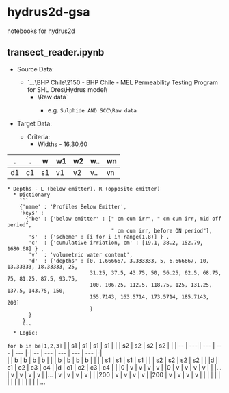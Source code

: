# hydrus2d-gsa
notebooks for hydrus2d

## transect_reader.ipynb
* Source Data: 
  * `...\BHP Chile\2150 - BHP Chile - MEL Permeability Testing Program for SHL Ores\Hydrus model\
    * <sample name>\Raw data\`
      * e.g.  `Sulphide AND SCC\Raw data`
      
* Target Data: 
  * Criteria: 
    * Widths - 16,30,60
 
| .   | .   | w   | w1  | w2  | w.. | wn  |
| --- | --- | --- | --- | --- | --- | --- |
| d1  | c1  | s1  | v1  | v2  | v.. | vn  | 
 
 
    * Depths - L (below emitter), R (opposite emitter)
      * Dictionary
        ```
        {'name' : 'Profiles Below Emitter', 
        'keys' : 
          {'be' : {'below emitter' : [" cm cum irr", " cm cum irr, mid off period", 
                                      " cm cum irr, before ON period"], 
           's'  : {'scheme' : [i for i in range(1,8)] } ,
           'c'  : {'cumulative irriation, cm' : [19.1, 38.2, 152.79, 1680.68] } ,
           'v'  : 'volumetric water content',
           'd'  : {'depths' : [0, 1.666667, 3.333333, 5, 6.666667, 10, 13.33333, 18.33333, 25,
                               31.25, 37.5, 43.75, 50, 56.25, 62.5, 68.75, 75, 81.25, 87.5, 93.75, 
                               100, 106.25, 112.5, 118.75, 125, 131.25, 137.5, 143.75, 150, 
                               155.7143, 163.5714, 173.5714, 185.7143, 200]
                               }
           }
         }
         ``` 
      * Logic: 

  ` for b in be[1,2,3] `
  |    | s1  | s1  | s1  | s1  | |    | s2  | s2  | s2  | s2  | |
  | -- | --- | --- | --- | --- |-| -- | --- | --- | --- | --- |-|           
  |    | b   | b   | b   | b   | |    | b   | b   | b   | b   | |
  |    | s1  | s1  | s1  | s1  | |    | s2  | s2  | s2  | s2  | |
  |d   | c1  | c2  | c3  | c4  | |d   | c1  | c2  | c3  | c4  | |
  |0   | v   | v   | v   | v   | |0   | v   | v   | v   | v   | |
  |... | v   | v   | v   | v   | |... | v   | v   | v   | v   | |
  |200 | v   | v   | v   | v   | |200 | v   | v   | v   | v   | |
  |    |     |     |     |     | |    |     |     |     |     | |
  ...

 
